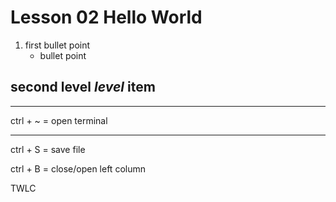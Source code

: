 # Lesson 02 Hello World 
1. first bullet point
    * bullet point

## second **level** *level* item 
***
ctrl + ~ = open terminal
***
ctrl + S = save file

ctrl + B = close/open left column

TWLC 